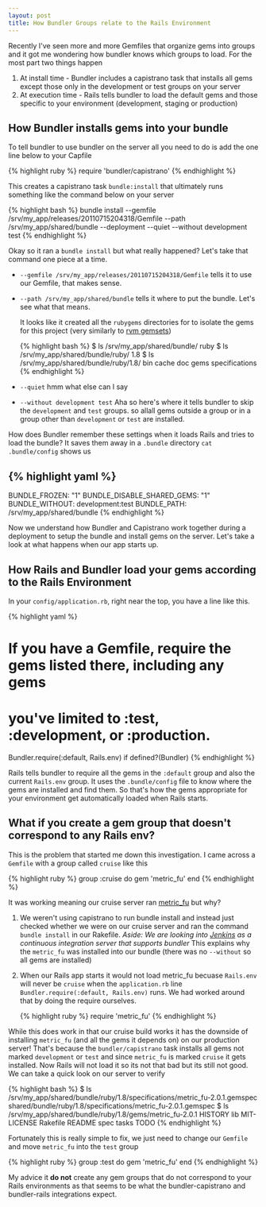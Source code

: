 ```yaml
---
layout: post
title: How Bundler Groups relate to the Rails Environment
---
```


Recently I've seen more and more Gemfiles that organize gems into groups and it got me wondering how bundler knows which groups to load.  For the most part two things happen

1. At install time   - Bundler includes a capistrano task that installs all gems except those only in the development or test groups on your server
2. At execution time - Rails tells bundler to load the default gems and those specific to your environment (development, staging or production)

## How Bundler installs gems into your bundle

To tell bundler to use bundler on the server all you need to do is add the one line below to your Capfile

{% highlight ruby %}
require 'bundler/capistrano'
{% endhighlight %}

This creates a capistrano task `bundle:install` that ultimately runs something like the command below on your server

{% highlight bash %}
bundle install --gemfile /srv/my_app/releases/20110715204318/Gemfile --path /srv/my_app/shared/bundle
               --deployment --quiet --without development test
{% endhighlight %}

Okay so it ran a `bundle install` but what really happened?  Let's take that command one piece at a time.

*   `--gemfile /srv/my_app/releases/20110715204318/Gemfile`
    tells it to use our Gemfile, that makes sense.
*   `--path /srv/my_app/shared/bundle` tells it where to put the bundle.
    Let's see what that means.

    It looks like it created all the `rubygems` directories for to isolate the gems for this project
    (very similarly to [rvm gemsets](http://beginrescueend.com/gemsets))

    {% highlight bash %}
    $ ls /srv/my_app/shared/bundle/
    ruby
    $ ls /srv/my_app/shared/bundle/ruby/
    1.8
    $ ls /srv/my_app/shared/bundle/ruby/1.8/
    bin  cache  doc  gems  specifications
    {% endhighlight %}


*   `--quiet`
    hmm what else can I say

*   `--without development test`
    Aha so here's where it tells bundler to skip the `development` and `test` groups.
    so allall gems outside a group or in a group other than `development` or `test` are installed.

How does Bundler remember these settings when it loads Rails and tries to load the bundle?
It saves them away in a `.bundle` directory `cat .bundle/config` shows us

{% highlight yaml %}
---
BUNDLE_FROZEN: "1"
BUNDLE_DISABLE_SHARED_GEMS: "1"
BUNDLE_WITHOUT: development:test
BUNDLE_PATH: /srv/my_app/shared/bundle
{% endhighlight %}

Now we understand how Bundler and Capistrano work together during a deployment to setup the bundle and install gems on the server.
Let's take a look at what happens when our app starts up.



## How Rails and Bundler load your gems according to the Rails Environment

In your `config/application.rb`, right near the top, you have a line like this.

{% highlight yaml %}
# If you have a Gemfile, require the gems listed there, including any gems
# you've limited to :test, :development, or :production.
Bundler.require(:default, Rails.env) if defined?(Bundler)
{% endhighlight %}

Rails tells bundler to require all the gems in the `:default` group and also the current `Rails.env` group.
It uses the `.bundle/config` file to know where the gems are installed and find them.
So that's how the gems appropriate for your environment get automatically loaded when Rails starts.

## What if you create a gem group that doesn't correspond to any Rails env?

This is the problem that started me down this investigation.  I came across a `Gemfile` with a group called `cruise` like this

{% highlight ruby %}
group :cruise do
  gem 'metric_fu'
end
{% endhighlight %}

It was working meaning our cruise server ran [metric_fu](http://metric-fu.rubyforge.org/) but why?

1. We weren't using capistrano to run bundle install and instead just checked whether we were on our cruise server and ran the command `bundle install` in our Rakefile.
   _Aside: We are looking into [Jenkins](http://jenkins-ci.org/) as a continuous integration server that supports bundler_
   This explains why the `metric_fu` was installed into our bundle (there was no `--without` so all gems are installed)

2. When our Rails app starts it would not load metric_fu becuase `Rails.env` will never be `cruise` when the `application.rb` line `Bundler.require(:default, Rails.env)` runs.
   We had worked around that by doing the require ourselves.

   {% highlight ruby %}
   require 'metric_fu'
   {% endhighlight %}

While this does work in that our cruise build works it has the downside of installing `metric_fu` (and all the gems it depends on) on our production server!
That's because the `bundler/capistrano` task installs all gems not marked `development` or `test` and since `metric_fu` is marked `cruise` it gets installed.
Now Rails will not load it so its not that bad but its still not good.
We can take a quick look on our server to verify

{% highlight bash %}
$ ls /srv/my_app/shared/bundle/ruby/1.8/specifications/metric_fu-2.0.1.gemspec
shared/bundle/ruby/1.8/specifications/metric_fu-2.0.1.gemspec
$ ls /srv/my_app/shared/bundle/ruby/1.8/gems/metric_fu-2.0.1
HISTORY  lib  MIT-LICENSE  Rakefile  README  spec  tasks  TODO
{% endhighlight %}

Fortunately this is really simple to fix, we just need to change our `Gemfile` and move `metric_fu` into the `test` group

{% highlight ruby %}
group :test do
  gem 'metric_fu'
end
{% endhighlight %}

My advice it **do not** create any gem groups that do not correspond to your Rails environments as that seems to be what the bundler-capistrano and bundler-rails integrations expect.


